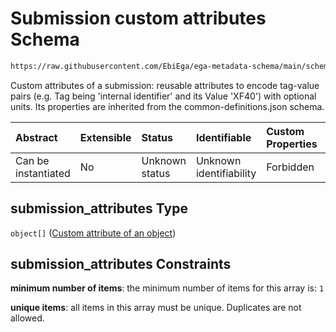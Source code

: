 # Submission custom attributes Schema

```txt
https://raw.githubusercontent.com/EbiEga/ega-metadata-schema/main/schemas/EGA.submission.json#/properties/submission_attributes
```

Custom attributes of a submission: reusable attributes to encode tag-value pairs (e.g. Tag being 'internal identifier' and its Value 'XF40') with optional units. Its properties are inherited from the common-definitions.json schema.

| Abstract            | Extensible | Status         | Identifiable            | Custom Properties | Additional Properties | Access Restrictions | Defined In                                                                           |
| :------------------ | :--------- | :------------- | :---------------------- | :---------------- | :-------------------- | :------------------ | :----------------------------------------------------------------------------------- |
| Can be instantiated | No         | Unknown status | Unknown identifiability | Forbidden         | Forbidden             | none                | [EGA.submission.json\*](../../../schemas/EGA.submission.json "open original schema") |

## submission\_attributes Type

`object[]` ([Custom attribute of an object](ega-12-definitions-custom-attribute-of-an-object.md))

## submission\_attributes Constraints

**minimum number of items**: the minimum number of items for this array is: `1`

**unique items**: all items in this array must be unique. Duplicates are not allowed.
